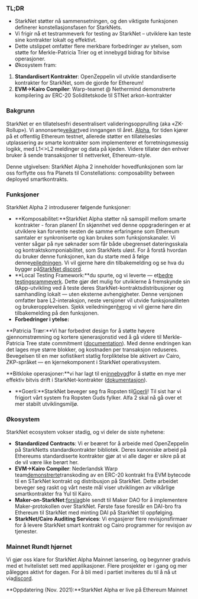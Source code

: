 ### TL;DR

* StarkNet støtter nå sammensetningen, og den viktigste funksjonen definerer konstellasjonsfasen for StarkNets.
* Vi frigir nå et testrammeverk for testing av StarkNet – utviklere kan teste sine kontrakter lokalt og effektivt.
* Dette utslippet omfatter flere merkbare forbedringer av ytelsen, som støtte for Merkle-Patricia Trier og et innebygd bidrag for bitvise operasjoner.
* Økosystem fram:

1. **Standardisert Kontrakter**: OpenZeppelin vil utvikle standardiserte kontrakter for StarkNet, som de gjorde for Ethereum!
2. **EVM->Kairo Compiler**: Warp-teamet @ Nethermind demonstrerte kompilering av ERC-20 Soliditetskode til STNet arkon-kontrakter

### Bakgrunn

StarkNet er en tillatelsesfri desentralisert valideringsopprulling (aka «ZK-Rollup»). Vi annonserte[veikart](https://medium.com/starkware/on-the-road-to-starknet-a-permissionless-stark-powered-l2-zk-rollup-83be53640880)ved inngangen til året. [Alpha](https://medium.com/starkware/starknet-alpha-1-90c3348cca4f), for tiden kjører på et offentlig Ethereum testnet, allerede støtter en tillatelsesløs utplassering av smarte kontrakter som implementerer et forretningsmessig logikk, med L1<>L2 meldinger og data på kjeden. Videre tillater den enhver bruker å sende transaksjoner til nettverket, Ethereum-style.

Denne utgivelsen: StarkNet Alpha 2 inneholder hovedfunksjonen som lar oss forflytte oss fra Planets til Constellations: composability between deployed smartkontrakts.

### Funksjoner

StarkNet Alpha 2 introduserer følgende funksjoner:

* **Komposabilitet:**StarkNet Alpha støtter nå samspill mellom smarte kontrakter - foran planen! En skjønnhet ved denne oppgraderingen er at utviklere kan forvente nesten de samme erfaringene som Ethereum samtaler er synkroniserte og kan brukes som funksjonskanaler. Vi venter sågar på nye søknader som får både ubegrenset dateringsskala og kontraktskomponiabilitet, som StarkNets uløst. For å forstå hvordan du bruker denne funksjonen, kan du starte med å følge denne[veiledningen](https://www.cairo-lang.org/docs/hello_starknet/calling_contracts.html). Vi vil gjerne høre din tilbakemelding og se hva du bygger på[StarkNet discord](https://discord.gg/uJ9HZTUk2Y).
* **Local Testing Framework:**du spurte, og vi leverte — et[bedre testingsrammeverk](https://github.com/starkware-libs/cairo-lang/tree/master/src/starkware/starknet/testing). Dette gjør det mulig for utviklerne å fremskynde sin dApp-utvikling ved å teste deres StarkNet-kontraktsdistribusjoner og samhandling lokalt — uten eksterne avhengigheter. Denne versjonen omfatter bare L2-interaksjon, neste versjoner vil utvide funksjonaliteten og brukeropplevelsen. Sjekk veiledningen[her](https://www.cairo-lang.org/docs/hello_starknet/unit_tests.html)og vi vil gjerne høre din tilbakemelding på den funksjonen.
* **Forbedringer i ytelse:**

**Patricia Trær:**Vi har forbedret design for å støtte høyere gjennomstrømning og kortere sjenerasjonstid ved å gå videre til Merkle-Patricia Tree state commitment ([documentation](https://github.com/starkware-libs/cairo-lang/blob/master/src/starkware/cairo/common/patricia_utils.py)). Med denne endringen kan det lages mye større blokker, og kostnaden per transaksjon reduseres. Bevegelsen til en mer sofistikert statlig forpliktelse ble aktivert av Cairo, ZKP-språket — en kjernekomponent i StarkNet operativsystem.

**Bitkloke operasjoner:**vi har lagt til en[innebygd](https://www.cairo-lang.org/docs/how_cairo_works/builtins.html)for å støtte en mye mer effektiv bitvis drift i StarkNet-kontrakter ([dokumentasjon](https://www.cairo-lang.org/docs/reference/common_library.html#common-library-bitwise)).

* **Goerli:**StarkNet beveger seg fra Ropsten til[Goerli](https://goerli.etherscan.io/address/0xee02F29aE9A4988aE064940bF11954d6eafE26Ac)! Til sist har vi frigjort vårt system fra Ropsten Guds fylker. Alfa 2 skal nå gå over et mer stabilt utviklingsmiljø.

### Økosystem

StarkNet ecosystem vokser stadig, og vi deler de siste nyhetene:

* **Standardized Contracts**: Vi er beæret for å arbeide med OpenZeppelin på StarkNetts standardkontrakter bibliotek. Deres kanoniske arbeid på Ethereums standardiserte kontrakter gjør at vi alle dager er sikre på at de vil være like berørt her.
* **EVM->Kairo Compiler**: Nederlandsk Warp team[demonstrerte](https://medium.com/nethermind-eth/warp-your-way-to-starknet-ddd6856875e0)transkoding av en ERC-20 kontrakt fra EVM bytecode til en STarkNet kontrakt og distribusjon på StarkNet. Dette arbeidet beveger seg raskt og vårt neste mål viser utviklingen av vilkårlige smartkontrakter fra Yul til Kairo.
* **Maker-on-StarkNet**:[forslag](https://forum.makerdao.com/t/mip39c2-sp19-adding-the-starknet-engineering-core-unit-sne-001/9745)ble sendt til Maker DAO for å implementere Maker-protokollen over StarkNet. Første fase foreslår en DAI-bro fra Ethereum til StarkNet med minting DAI på StarkNet til oppfølging.
* **StarkNet/Cairo Auditing Services**: Vi engasjerer flere revisjonsfirmaer for å levere StarkNet smart kontrakt og Cairo programmer for revisjon av tjenester.

### Mainnet Rundt hjørnet

Vi gjør oss klare for StarkNet Alpha Mainnet lansering, og begynner gradvis med et hvitelistet sett med applikasjoner. Flere prosjekter er i gang og mer pålegges aktivt for dagen. For å bli med i partiet inviteres du til å nå ut via[discord](https://discord.gg/uJ9HZTUk2Y).

**Oppdatering (Nov. 2021):**StarkNet Alpha er live på Ethereum Mainnet